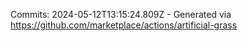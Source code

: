 Commits: 2024-05-12T13:15:24.809Z - Generated via https://github.com/marketplace/actions/artificial-grass
<br>
